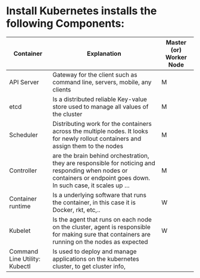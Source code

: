 # Install Kubernetes installs the following Components:
| Container | Explanation | Master (or) Worker Node | 
|-----------|-------------|-------------------------|
| API Server | Gateway for the client such as command line, servers, mobile, any clients | M |
| etcd | Is a distributed reliable Key-value store used to manage all values of the cluster | M |
| Scheduler | Distributing work for the containers across the multiple nodes. It looks for newly rollout containers and assign them to the nodes | M |
| Controller | are the brain behind orchestration, they are responsible for noticing and responding when nodes or containers or endpoint goes down. In such case, it scales up …	| M |
| Container runtime	| Is a underlying software that runs the container, in this case it is Docker, rkt,  etc,.. | W |
| Kubelet | Is the agent that runs on each node on the cluster, agent is responsible for making sure that containers are running on the nodes as expected |	W |
| Command Line Utility: Kubectl | Is used to deploy and manage applications on the kubernetes cluster, to get cluster info, | |

